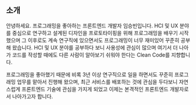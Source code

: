 ## 소개

안녕하세요. 프로그래밍을 좋아하는 프론트엔드 개발자 임승빈입니다. HCI 및 UX 분야를 중심으로 연구하고 설계된 디자인을 프로토타이핑을 위해 프로그래밍을 배우기 시작했으며 그 이후로도 계속 연구직에 있으면서도 프로그래밍이 너무 재미있어 꾸준히 공부해 왔습니다. HCI 및 UX 분야를 공부하다 보니 사용성에 관심이 많으며 여기서 더 나아가 코드를 작성할 때에도 다른 사람이 알아보기 쉬워야 한다는 Clean Code를 지향합니다.

프로그래밍을 좋아했기 때문에 비록 3년 이상 연구직으로 일을 하면서도 꾸준히 프로그래밍 업무를 맡아서 진행해 왔으며, 최근 서비스를 배포하는 것에 관심을 두다보니 자연스럽게 프론트엔드 기술에 관심을 가지게 되었고 이제는 본격적인 프론트엔드 개발자로서 나아가고자 합니다.
